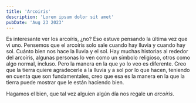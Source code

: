 ```yaml
---
title: 'Arcoiris'
description: 'Lorem ipsum dolor sit amet'
pubDate: 'Aug 23 2023'
---
```

Es interesante ver los arcoíris, ¿no? Eso estuve pensando la última vez que vi uno. Pensemos que el arcoíris solo sale cuando hay lluvia y cuando hay sol. Cuánto bien nos hace la lluvia y el sol. Hay muchas historias al rededor del arcoíris, algunas personas lo ven como un símbolo religioso, otros como algo normal, incluso. Pero la manera en la que yo lo veo es diferente. Creo que la tierra quiere agradecerle a la lluvia y a sol por lo que hacen, teniendo en cuenta que son fundamentales, creo que esa es la manera en la que la tierra puede mostrar que le están haciendo bien.

Hagamos el bien, que tal vez alguien algún día nos regale un *arcoíris*.